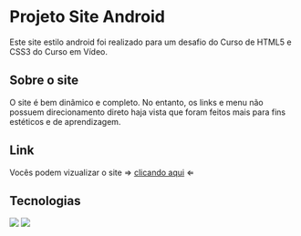 <h1>Projeto Site Android</h1>
<p>Este site estilo android foi realizado para um desafio do Curso de HTML5 e CSS3 do Curso em Vídeo.</p>

<h2>Sobre o site</h2>
<p>O site é bem dinâmico e completo. No entanto, os links e menu não possuem direcionamento direto haja vista que foram feitos mais para fins estéticos e de aprendizagem.</p>

<h2>Link</h2>
<p>Vocês podem vizualizar o site ⇒ <a href="https://kenzofrias.github.io/projeto-android/">clicando aqui</a> ⇐</p>

<h2>Tecnologias</h2>

![](https://img.shields.io/badge/-HTML5-e54c25?logo=html5\&logoColor=white\&style=plastic)
![](https://img.shields.io/badge/-CSS3-1f63ae?logo=css\&logoColor=white\&style=plastic)
